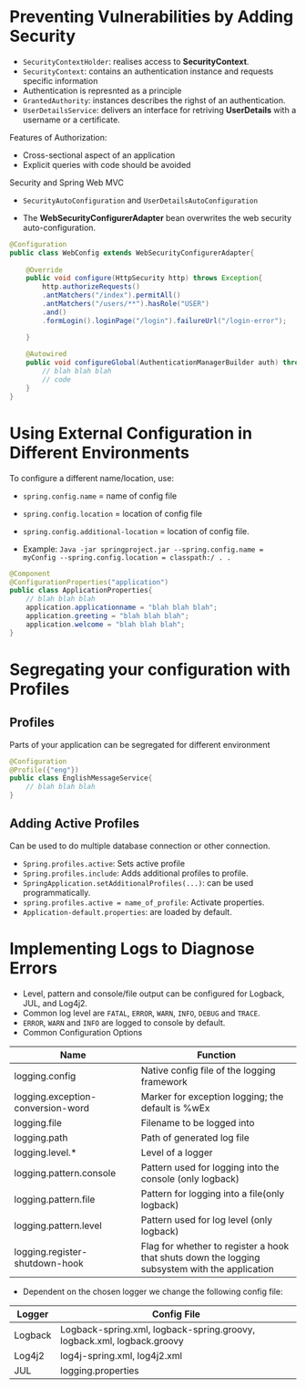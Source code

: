 # Preventing Vulnerabilities by Adding Security

- `SecurityContextHolder`: realises access to **SecurityContext**.
- `SecurityContext`: contains an authentication instance and requests specific information 
- Authentication is represnted as a principle
- `GrantedAuthority`: instances describes the righst of an authentication. 
- `UserDetailsService`: delivers an interface for retriving **UserDetails** with a username or a certificate. 


Features of Authorization: 

- Cross-sectional aspect of an application 
- Explicit queries with code should be avoided 

Security and Spring Web MVC

- `SecurityAutoConfiguration` and `UserDetailsAutoConfiguration`

- The **WebSecurityConfigurerAdapter** bean overwrites the web security auto-configuration. 

```java
@Configuration 
public class WebConfig extends WebSecurityConfigurerAdapter{
    
    @Override
    public void configure(HttpSecurity http) throws Exception{
        http.authorizeRequests()
        .antMatchers("/index").permitAll()
        .antMatchers("/users/**").hasRole("USER")
        .and()
        .formLogin().loginPage("/login").failureUrl("/login-error");

    }
    
    @Autowired 
    public void configureGlobal(AuthenticationManagerBuilder auth) throws Exception{
        // blah blah blah 
        // code 
    }
}
```

# Using External Configuration in Different Environments 

To configure a different name/location, use:
- `spring.config.name` = name of config file
- `spring.config.location` = location of config file
- `spring.config.additional-location` = location of config file. 

- Example: `Java -jar springproject.jar --spring.config.name = myConfig --spring.config.location = classpath:/ . .`

```java
@Component
@ConfigurationProperties("application")
public class ApplicationProperties{
    // blah blah blah
    application.applicationname = "blah blah blah";
    application.greeting = "blah blah blah";
    application.welcome = "blah blah blah";
}
```
# Segregating your configuration with Profiles

## Profiles 

Parts of your application can be segregated for different environment

```java
@Configuration
@Profile({"eng"})
public class EnglishMessageService{
    // blah blah blah 
}
```

## Adding Active Profiles

Can be used to do multiple database connection or other connection. 

- `Spring.profiles.active`: Sets active profile
- `Spring.profiles.include`: Adds additional profiles to profile.
- `SpringApplication.setAdditionalProfiles(...)`: can be used programmatically.
- `spring.profiles.active = name_of_profile`: Activate properties. 
- `Application-default.properties`: are loaded by default.

# Implementing Logs to Diagnose Errors

- Level, pattern and console/file output can be configured for Logback, JUL, and Log4j2. 
- Common log level are `FATAL`, `ERROR`, `WARN`, `INFO`, `DEBUG` and `TRACE`.
- `ERROR`, `WARN` and `INFO` are logged to console by default. 
- Common Configuration Options


|Name|Function|
|---|---|
|logging.config| Native config file of the logging framework|
|logging.exception-conversion-word|Marker for exception logging; the default is %wEx|
|logging.file| Filename to be logged into|
|logging.path| Path of generated log file|
|logging.level.\*| Level of a logger|
|logging.pattern.console| Pattern used for logging into the console (only logback)|
|logging.pattern.file| Pattern for logging into a file(only logback)|
|logging.pattern.level| Pattern used for log level (only logback)|
|logging.register-shutdown-hook| Flag for whether to register a hook that shuts down the logging subsystem with the application|



- Dependent on the chosen logger we change the following config file: 


|Logger|Config File|
|---|---|
|Logback| Logback-spring.xml, logback-spring.groovy, logback.xml, logback.groovy|
|Log4j2|log4j-spring.xml, log4j2.xml|
|JUL| logging.properties|


